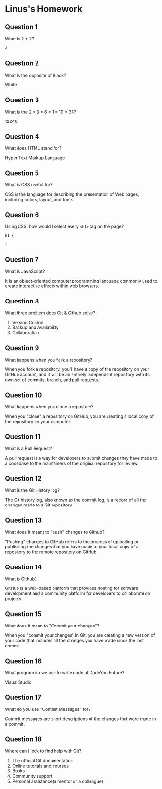 # Linus's Homework

## Question 1

What is 2 + 2?

4

## Question 2

What is the opposite of Black?

White

## Question 3

What is the  2 * 3 * 6 * 1 * 10 * 34?

12240

## Question 4 

What does HTML stand for?

Hyper Text Markup Language

## Question 5

What is CSS useful for?

CSS is the language for describing the presentation of Web pages, including colors, layout, and fonts.
## Question 6

Using CSS, how would I select every `<h1>` tag on the page?

```css
h1 {

}
```

## Question 7

What is JavaScript?

It is an object-oriented computer programming language commonly used to create interactive effects within web browsers.

## Question 8

What three problem does Git & Github solve?

1. Version Control 
2. Backup and Availability
3. Collaboration

## Question 9

What happens when you `fork` a repository?

When you fork a repository, you'll have a copy of the repository on your GitHub account, and it will be an entirely independent repository with its own set of commits, branch, and pull requests.
## Question 10 

What happens when you clone a repostory?

When you "clone" a repository on GitHub, you are creating a local copy of the repository on your computer.
## Question 11

What is a Pull Request?

A pull request is a way for developers to submit changes they have made to a codebase to the maintainers of the original repository for review.
## Question 12

What is the Git History log?

The Git history log, also known as the commit log, is a record of all the changes made to a Git repository.
## Question 13

What does it meant to "push" changes to Github?

"Pushing" changes to GitHub refers to the process of uploading or publishing the changes that you have made to your local copy of a repository to the remote repository on GitHub.
## Question 14

What is Github?

GitHub is a web-based platform that provides hosting for software development and a community platform for developers to collaborate on projects.
## Question 15

What does it mean to "Commit your changes"?

When you "commit your changes" in Git, you are creating a new version of your code that includes all the changes you have made since the last commit.
## Question 16

What program do we use to write code at CodeYourFuture?

Visual Studio
## Question 17

What do you use "Commit Messages" for?

Commit messages are short descriptions of the changes that were made in a commit. 
## Question 18

Where can I look to find help with Git?

1. The official Git documentation
2. Online tutorials and courses
3. Books
4. Community support
5. Personal assistance(a mentor or a colleague)